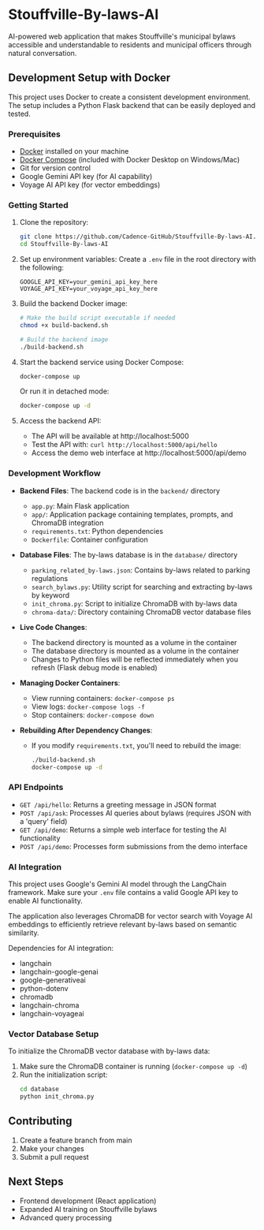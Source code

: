 # Stouffville-By-laws-AI
AI-powered web application that makes Stouffville's municipal bylaws accessible and understandable to residents and municipal officers through natural conversation.

## Development Setup with Docker

This project uses Docker to create a consistent development environment. The setup includes a Python Flask backend that can be easily deployed and tested.

### Prerequisites

- [Docker](https://www.docker.com/get-started) installed on your machine
- [Docker Compose](https://docs.docker.com/compose/install/) (included with Docker Desktop on Windows/Mac)
- Git for version control
- Google Gemini API key (for AI capability)
- Voyage AI API key (for vector embeddings)

### Getting Started

1. Clone the repository:
   ```bash
   git clone https://github.com/Cadence-GitHub/Stouffville-By-laws-AI.git
   cd Stouffville-By-laws-AI
   ```

2. Set up environment variables:
   Create a `.env` file in the root directory with the following:
   ```
   GOOGLE_API_KEY=your_gemini_api_key_here
   VOYAGE_API_KEY=your_voyage_api_key_here
   ```

3. Build the backend Docker image:
   ```bash
   # Make the build script executable if needed
   chmod +x build-backend.sh
   
   # Build the backend image
   ./build-backend.sh
   ```

4. Start the backend service using Docker Compose:
   ```bash
   docker-compose up
   ```
   
   Or run it in detached mode:
   ```bash
   docker-compose up -d
   ```

5. Access the backend API:
   - The API will be available at http://localhost:5000
   - Test the API with: `curl http://localhost:5000/api/hello`
   - Access the demo web interface at http://localhost:5000/api/demo

### Development Workflow

- **Backend Files**: The backend code is in the `backend/` directory
  - `app.py`: Main Flask application
  - `app/`: Application package containing templates, prompts, and ChromaDB integration
  - `requirements.txt`: Python dependencies
  - `Dockerfile`: Container configuration

- **Database Files**: The by-laws database is in the `database/` directory
  - `parking_related_by-laws.json`: Contains by-laws related to parking regulations
  - `search_bylaws.py`: Utility script for searching and extracting by-laws by keyword
  - `init_chroma.py`: Script to initialize ChromaDB with by-laws data
  - `chroma-data/`: Directory containing ChromaDB vector database files

- **Live Code Changes**: 
  - The backend directory is mounted as a volume in the container
  - The database directory is mounted as a volume in the container
  - Changes to Python files will be reflected immediately when you refresh (Flask debug mode is enabled)

- **Managing Docker Containers**:
  - View running containers: `docker-compose ps`
  - View logs: `docker-compose logs -f`
  - Stop containers: `docker-compose down`

- **Rebuilding After Dependency Changes**:
  - If you modify `requirements.txt`, you'll need to rebuild the image:
    ```bash
    ./build-backend.sh
    docker-compose up -d
    ```

### API Endpoints

- `GET /api/hello`: Returns a greeting message in JSON format
- `POST /api/ask`: Processes AI queries about bylaws (requires JSON with a 'query' field)
- `GET /api/demo`: Returns a simple web interface for testing the AI functionality
- `POST /api/demo`: Processes form submissions from the demo interface

### AI Integration

This project uses Google's Gemini AI model through the LangChain framework. Make sure your `.env` file contains a valid Google API key to enable AI functionality.

The application also leverages ChromaDB for vector search with Voyage AI embeddings to efficiently retrieve relevant by-laws based on semantic similarity.

Dependencies for AI integration:
- langchain
- langchain-google-genai
- google-generativeai
- python-dotenv
- chromadb
- langchain-chroma
- langchain-voyageai

### Vector Database Setup

To initialize the ChromaDB vector database with by-laws data:

1. Make sure the ChromaDB container is running (`docker-compose up -d`)
2. Run the initialization script:
   ```bash
   cd database
   python init_chroma.py
   ```

## Contributing

1. Create a feature branch from main
2. Make your changes
3. Submit a pull request

## Next Steps

- Frontend development (React application)
- Expanded AI training on Stouffville bylaws
- Advanced query processing
